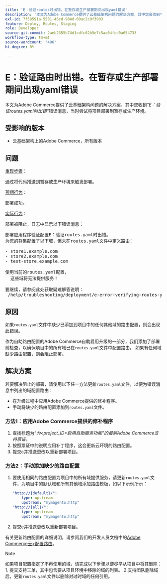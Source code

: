 ```yaml
---
title: 'E：验证routes时出错。在暂存或生产部署期间出现yaml错误'
description: '本文为Adobe Commerce提供了云基础架构问题的解决方案，其中您会收到*"E：验证路由时出错.yaml"*错误消息，此消息旨在尝试将项目部署到暂存或生产环境。'
exl-id: 7f58591a-5581-46cd-984d-09ac2c0f3903
feature: Deploy, Routes, Staging
role: Developer
source-git-commit: 2aeb2355b74d1cdfc62b5e7c5aa04fcd0a654733
workflow-type: tm+mt
source-wordcount: '496'
ht-degree: 0%

---
```


# E：验证路由时出错。在暂存或生产部署期间出现yaml错误

本文为Adobe Commerce提供了云基础架构问题的解决方案，其中您收到&#x200B;*&quot;E：验证routes.yaml时出错&quot;*&#x200B;错误消息，当时尝试将项目部署到暂存或生产环境。

## 受影响的版本

* 云基础架构上的Adobe Commerce，所有版本

## 问题

<u>重现步骤</u>：

通过将代码推送到暂存或生产环境来触发部署。

<u>预期行为</u>：

部署成功。

<u>实际行为</u>：

部署被阻止，日志中显示以下错误消息：

<pre>部署应用程序验证配置E：验证routes.yaml时出错。
为您的群集配置了以下域，但未在routes.yaml文件中定义路由：

&#x200B;- store1.example.com
&#x200B;- store2.example.com
&#x200B;- test-store.example.com

使用当前的routes.yaml配置，
  这些域将无法提供服务！

要继续，请参阅此处获取疑难解答说明：
 /help/troubleshooting/deployment/e-error-verifying-routes-yaml-error-during-staging-or-production-deploy.md</pre>

## 原因

如果`routes.yaml`文件中缺少已添加到项目中的任何其他域的路由配置，则会出现此错误。

作为自助路由配置的Adobe Commerce自助启用升级的一部分，我们添加了部署前检查，以确保项目中的所有域已在`routes.yaml`文件中配置路由。 如果有任何域缺少路由配置，则会阻止部署。

## 解决方案

若要解决阻止的部署，请使用以下任一方法更新`routes.yaml`文件，以便为错误消息中列出的域配置路由：

* 在升级过程中应用Adobe Commerce提供的修补程序。
* 手动将缺少的路由配置添加到`routes.yaml`文件。

### 方法1：应用Adobe Commerce提供的修补程序

1. 查找标题为“*为&lt;project\_ID>启用自助服务功能”的最新Adobe Commerce支持票证。*
1. 按照票证中的说明应用补丁程序，这会更新云环境的路由配置。
1. 提交с并推送更改以重新部署项目。

### 方法2：手动添加缺少的路由配置

1. 要使用相同的路由配置为项目中的所有域提供服务，请更新`routes.yaml`文件，为项目中的默认域和所有其他域添加路由模板，如以下示例所示：

   ```yaml
   "http://{default}/":
       type: upstream
       upstream: "mymagento:http"
   "http://{all}/":
       type: upstream
       upstream: "mymagento:http"
   ```

1. 提交с并推送更改以重新部署项目。

有关更新路由配置的详细说明，请参阅我们的开发人员文档中的[Adobe Commerce云>配置路由](https://experienceleague.adobe.com/en/docs/commerce-cloud-service/user-guide/configure/routes/routes-yaml)。

>[!NOTE]
>
>如果项目配置指定了不再使用的域，请完成以下步骤以便尽早从项目中将其删除： 1. 提交支持工单，其中包含要从项目环境中移除的域的列表。 2.支持团队删除域后，更新`routes.yaml`文件以删除对过时域的任何引用。
